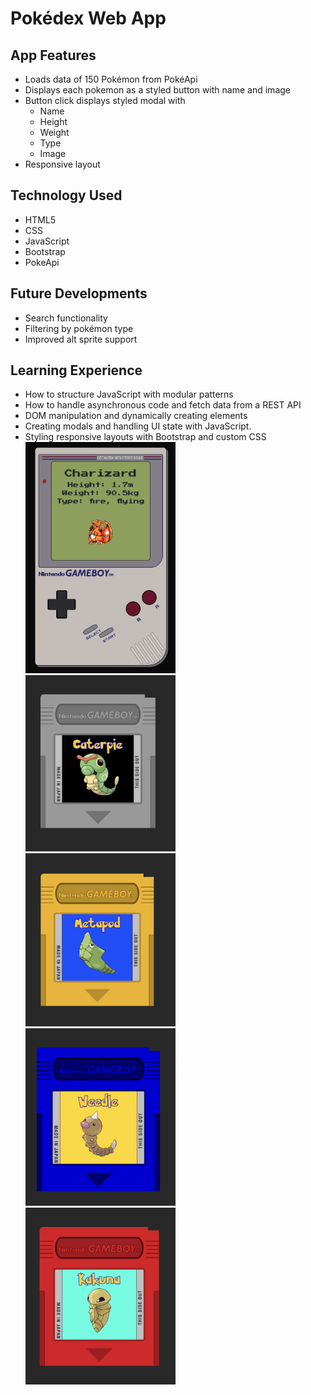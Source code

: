 # Pokédex Web App

## App Features

-   Loads data of 150 Pokémon from PokéApi
-   Displays each pokemon as a styled button with name and image
-   Button click displays styled modal with
    -   Name
    -   Height
    -   Weight
    -   Type
    -   Image
-   Responsive layout

## Technology Used

-   HTML5
-   CSS
-   JavaScript
-   Bootstrap
-   PokeApi

## Future Developments

-   Search functionality
-   Filtering by pokémon type
-   Improved alt sprite support

## Learning Experience

-   How to structure JavaScript with modular patterns
-   How to handle asynchronous code and fetch data from a REST API
-   DOM manipulation and dynamically creating elements
-   Creating modals and handling UI state with JavaScript.
-   Styling responsive layouts with Bootstrap and custom CSS
    <img src="img/gameboy.png" width="50%" />
    <img src="img/cart-gray.png" width="50%" />
    <img src="img/cart-yellow.png" width="50%" />
    <img src="img/cart-blue.png" width="50%" />
    <img src="img/cart-red.png" width="50%" />

